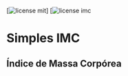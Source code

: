 [![license mit](https://img.shields.io/github/license/mrbrenio/simplesIMC?style=plastic)] [![license imc](https://img.shields.io/badge/MrBrenio-IMC-yellow)

# Simples IMC 

## Índice de Massa Corpórea
